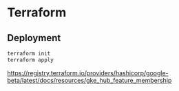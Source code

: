 # Terraform

## Deployment

```sh
terraform init
terraform apply
```

<https://registry.terraform.io/providers/hashicorp/google-beta/latest/docs/resources/gke_hub_feature_membership>
